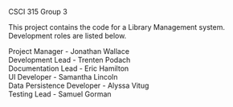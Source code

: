 CSCI 315 Group 3

This project contains the code for a Library Management system. Development roles are listed below.

Project Manager - Jonathan Wallace  
Development Lead - Trenten Podach  
Documentation Lead - Eric Hamilton  
UI Developer - Samantha Lincoln  
Data Persistence Developer - Alyssa Vitug  
Testing Lead - Samuel Gorman  
